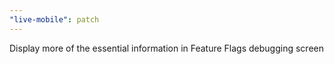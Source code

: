 ```yaml
---
"live-mobile": patch
---
```


Display more of the essential information in Feature Flags debugging screen
